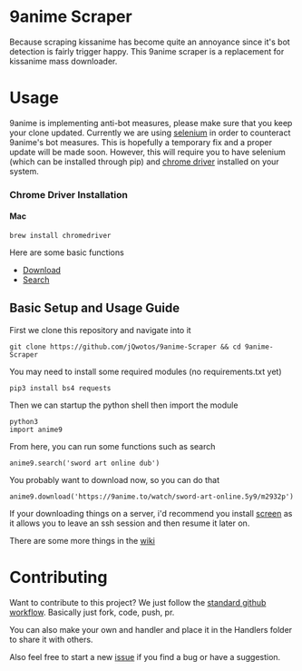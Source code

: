# 9anime Scraper
Because scraping kissanime has become quite an annoyance since it's bot detection is fairly trigger happy. This 9anime scraper is a replacement for kissanime mass downloader.

# Usage
9anime is implementing anti-bot measures, please make sure that you keep your clone updated.
Currently we are using [selenium](https://github.com/SeleniumHQ/selenium) in order to counteract 9anime's bot measures. This is hopefully a temporary fix and a proper update will be made soon. However, this will require you to have selenium (which can be installed through pip) and [chrome driver](https://sites.google.com/a/chromium.org/chromedriver/downloads) installed on your system.

### Chrome Driver Installation
#### Mac
```brew install chromedriver```

Here are some basic functions

- [Download](https://github.com/jQwotos/9anime-Scraper/wiki)
- [Search](https://github.com/jQwotos/9anime-Scraper/wiki/Search)

## Basic Setup and Usage Guide

First we clone this repository and navigate into it
```
git clone https://github.com/jQwotos/9anime-Scraper && cd 9anime-Scraper
```

You may need to install some required modules (no requirements.txt yet)
```
pip3 install bs4 requests
```

Then we can startup the python shell then import the module
```
python3
import anime9
```

From here, you can run some functions such as search
```
anime9.search('sword art online dub')
```

You probably want to download now, so you can do that
```
anime9.download('https://9anime.to/watch/sword-art-online.5y9/m2932p')
```

If your downloading things on a server, i'd recommend you install [screen](https://help.ubuntu.com/community/Screen) as it allows you to leave an ssh session and then resume it later on.

There are some more things in the [wiki](https://github.com/jQwotos/9anime-Scraper/wiki)

# Contributing
Want to contribute to this project? We just follow the [standard github workflow](https://gist.github.com/Chaser324/ce0505fbed06b947d962). Basically just fork, code, push, pr.

You can also make your own and handler and place it in the Handlers folder to share it with others.

Also feel free to start a new [issue](https://github.com/jQwotos/9anime-Scraper/issues) if you find a bug or have a suggestion.
